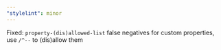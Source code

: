 ```yaml
---
"stylelint": minor
---
```


Fixed: `property-(dis)allowed-list` false negatives for custom properties, use `/^--` to (dis)allow them
